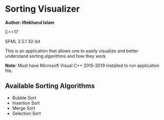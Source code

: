# Sorting Visualizer

**Author: Iftekharul Islam**

C++17

SFML 2.5.1 32-bit

This is an application that allows one to easily visualize and better understand sorting algorithms and how they work.

**Note:** Must have Microsoft Visual C++ 2015-2019 installed to run application file.

## Available Sorting Algorithms
- Bubble Sort
- Insertion Sort
- Merge Sort
- Selection Sort
